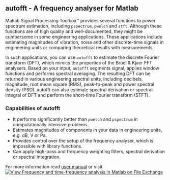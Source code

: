 ## autofft - A frequency analyser for Matlab
Matlab Signal Processing Toolbox™ provides several functions to power spectrum estimation, including `pspectrum`, `pwelch` and `stft`. Although these functions are of high quality and well-documented, they might be cumbersome in some engineering applications. These applications include estimating magnitudes of vibration, noise and other discrete-time signals in engineering units or comparing theoretical results with measurements.

In such applications, you can use `autofft` to estimate the discrete Fourier transform (DFT), which mimics the properties of the Brüel & Kjaer FFT analysers. Based on your input, `autofft` segments signal, applies window functions and performs spectral averaging. The resulting DFT can be returned in various engineering spectral units, including decibels, magnitude, root mean square (RMS), peak-to-peak and power spectral density (PSD). autofft can also estimate spectral derivation or spectral integral of DFT and perform the short-time Fourier transform (STFT).

### Capabilities of autofft
- It performs significantly better than `pwelch` and `pspectrum` in computationally intensive problems.
- Estimates magnitudes of components in your data in engineering units, e.g. dB, V or Pa.
- Provides control over the setup of the frequency analyser, which is impossible with library functions.
- Can apply high-pass and frequency weighting filters, spectral derivation or spectral integration.

For more information read [user manual](https://github.com/CarlistRieekan/autofft/blob/master/user_manual.pdf) or visit  [![View Frequency and time-frequency analysis in Matlab on File Exchange](https://www.mathworks.com/matlabcentral/images/matlab-file-exchange.svg)](https://www.mathworks.com/matlabcentral/fileexchange/69534-frequency-and-time-frequency-analysis-in-matlab)
